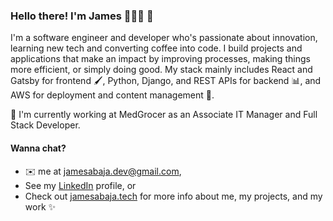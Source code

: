 ### Hello there! I'm James 👨🏻‍💻 👋

I'm a software engineer and developer who's passionate about innovation, learning new tech and converting coffee into code. I build projects and applications that make an impact by improving processes, making things more efficient, or simply doing good. My stack mainly includes React and Gatsby for frontend 🖌, Python, Django, and REST APIs for backend 📊, and AWS for deployment and content management 🚀. 


🔭 I'm currently working at MedGrocer as an Associate IT Manager and Full Stack Developer. 

#### Wanna chat?  
- ✉️ me at jamesabaja.dev@gmail.com,
- See my [LinkedIn](https://www.linkedin.com/in/jgabaja/) profile, or
- Check out [jamesabaja.tech](https://jamesabaja.tech) for more info about me, my projects, and my work ✨

<!--
**jamesabaja/jamesabaja** is a ✨ _special_ ✨ repository because its `README.md` (this file) appears on your GitHub profile.

Here are some ideas to get you started:

- 🔭 I’m currently working on ...
- 🌱 I’m currently learning ...
- 👯 I’m looking to collaborate on ...
- 🤔 I’m looking for help with ...
- 💬 Ask me about ...
- 📫 How to reach me: ...
- 😄 Pronouns: ...
- ⚡ Fun fact: ...
-->
